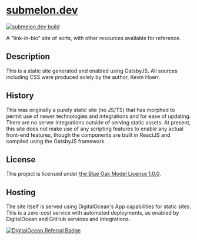 # [submelon.dev](https://submelon.dev)

[![submelon.dev build](https://github.com/kjhoerr/submelon.dev/actions/workflows/build.yml/badge.svg)](https://github.com/kjhoerr/submelon.dev/actions/workflows/build.yml)

A "link-in-bio" site of sorts, with other resources available for reference.

## Description

This is a static site generated and enabled using GatsbyJS. All sources including CSS were produced solely by the author, Kevin Hoerr.

## History

This was originally a purely static site (no JS/TS) that has morphed to permit use of newer technologies and integrations and for ease of updating. There are no server integrations outside of serving static assets. At present, this site does not make use of any scripting features to enable any actual front-end features, though the components are built in ReactJS and compiled using the GatsbyJS framework.

## License

This project is licensed under [the Blue Oak Model License 1.0.0](LICENSE.md).

## Hosting

The site itself is served using DigitalOcean's App capabilities for static sites. This is a zero-cost service with automated deployments, as enabled by DigitalOcean and GitHub services and integrations.

[![DigitalOcean Referral Badge](https://web-platforms.sfo2.digitaloceanspaces.com/WWW/Badge%202.svg)](https://www.digitalocean.com/?refcode=8da539b4e677&utm_campaign=Referral_Invite&utm_medium=Referral_Program&utm_source=badge)
